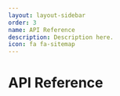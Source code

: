 ```yaml
---
layout: layout-sidebar
order: 3
name: API Reference
description: Description here.
icon: fa fa-sitemap
---
```


# API Reference

